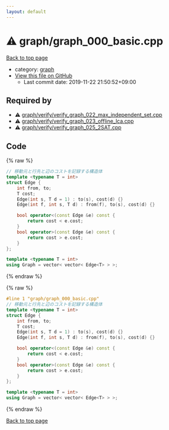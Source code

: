 ```yaml
---
layout: default
---
```


<!-- mathjax config similar to math.stackexchange -->
<script type="text/javascript" async
  src="https://cdnjs.cloudflare.com/ajax/libs/mathjax/2.7.5/MathJax.js?config=TeX-MML-AM_CHTML">
</script>
<script type="text/x-mathjax-config">
  MathJax.Hub.Config({
    TeX: { equationNumbers: { autoNumber: "AMS" }},
    tex2jax: {
      inlineMath: [ ['$','$'] ],
      processEscapes: true
    },
    "HTML-CSS": { matchFontHeight: false },
    displayAlign: "left",
    displayIndent: "2em"
  });
</script>

<script type="text/javascript" src="https://cdnjs.cloudflare.com/ajax/libs/jquery/3.4.1/jquery.min.js"></script>
<script src="https://cdn.jsdelivr.net/npm/jquery-balloon-js@1.1.2/jquery.balloon.min.js" integrity="sha256-ZEYs9VrgAeNuPvs15E39OsyOJaIkXEEt10fzxJ20+2I=" crossorigin="anonymous"></script>
<script type="text/javascript" src="../../assets/js/copy-button.js"></script>
<link rel="stylesheet" href="../../assets/css/copy-button.css" />


# :warning: graph/graph_000_basic.cpp

<a href="../../index.html">Back to top page</a>

* category: <a href="../../index.html#f8b0b924ebd7046dbfa85a856e4682c8">graph</a>
* <a href="{{ site.github.repository_url }}/blob/master/graph/graph_000_basic.cpp">View this file on GitHub</a>
    - Last commit date: 2019-11-22 21:50:52+09:00




## Required by

* :warning: <a href="verify/verify_graph_022_max_independent_set.cpp.html">graph/verify/verify_graph_022_max_independent_set.cpp</a>
* :warning: <a href="verify/verify_graph_023_offline_lca.cpp.html">graph/verify/verify_graph_023_offline_lca.cpp</a>
* :warning: <a href="verify/verify_graph_025_2SAT.cpp.html">graph/verify/verify_graph_025_2SAT.cpp</a>


## Code

<a id="unbundled"></a>
{% raw %}
```cpp
// 移動元と行先と辺のコストを記録する構造体
template <typename T = int>
struct Edge {
    int from, to;
    T cost;
    Edge(int s, T d = 1) : to(s), cost(d) {}
    Edge(int f, int s, T d) : from(f), to(s), cost(d) {}

    bool operator<(const Edge &e) const {
        return cost < e.cost;
    }
    bool operator>(const Edge &e) const {
        return cost > e.cost;
    }
};

template <typename T = int>
using Graph = vector< vector< Edge<T> > >;

```
{% endraw %}

<a id="bundled"></a>
{% raw %}
```cpp
#line 1 "graph/graph_000_basic.cpp"
// 移動元と行先と辺のコストを記録する構造体
template <typename T = int>
struct Edge {
    int from, to;
    T cost;
    Edge(int s, T d = 1) : to(s), cost(d) {}
    Edge(int f, int s, T d) : from(f), to(s), cost(d) {}

    bool operator<(const Edge &e) const {
        return cost < e.cost;
    }
    bool operator>(const Edge &e) const {
        return cost > e.cost;
    }
};

template <typename T = int>
using Graph = vector< vector< Edge<T> > >;

```
{% endraw %}

<a href="../../index.html">Back to top page</a>

